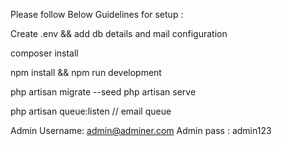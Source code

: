 Please follow Below Guidelines for setup :

Create .env && add db details and mail configuration

composer install 

npm install && npm run development 

php artisan migrate --seed php artisan serve

php artisan queue:listen // email queue

Admin Username: admin@adminer.com Admin pass : admin123